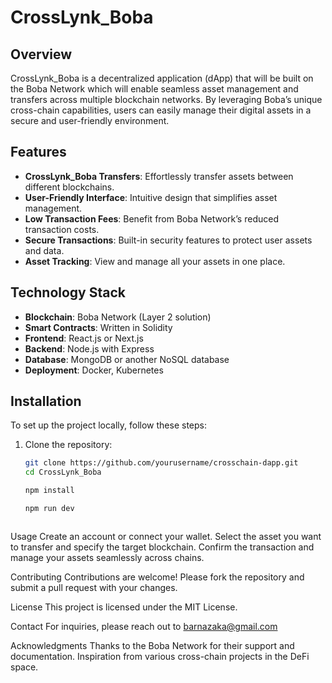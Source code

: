 # CrossLynk_Boba

## Overview
CrossLynk_Boba is a decentralized application (dApp) that will be built on the Boba Network which will enable seamless asset management and transfers across multiple blockchain networks. By leveraging Boba’s unique cross-chain capabilities, users can easily manage their digital assets in a secure and user-friendly environment.

## Features
- **CrossLynk_Boba Transfers**: Effortlessly transfer assets between different blockchains.
- **User-Friendly Interface**: Intuitive design that simplifies asset management.
- **Low Transaction Fees**: Benefit from Boba Network’s reduced transaction costs.
- **Secure Transactions**: Built-in security features to protect user assets and data.
- **Asset Tracking**: View and manage all your assets in one place.

## Technology Stack
- **Blockchain**: Boba Network (Layer 2 solution)
- **Smart Contracts**: Written in Solidity
- **Frontend**: React.js or Next.js
- **Backend**: Node.js with Express
- **Database**: MongoDB or another NoSQL database
- **Deployment**: Docker, Kubernetes

## Installation
To set up the project locally, follow these steps:

1. Clone the repository:
   ```bash
   git clone https://github.com/yourusername/crosschain-dapp.git
   cd CrossLynk_Boba
   
   npm install
   
   npm run dev



Usage
Create an account or connect your wallet.
Select the asset you want to transfer and specify the target blockchain.
Confirm the transaction and manage your assets seamlessly across chains.

Contributing
Contributions are welcome! Please fork the repository and submit a pull request with your changes.

License
This project is licensed under the MIT License.

Contact
For inquiries, please reach out to barnazaka@gmail.com

Acknowledgments
Thanks to the Boba Network for their support and documentation.
Inspiration from various cross-chain projects in the DeFi space.
